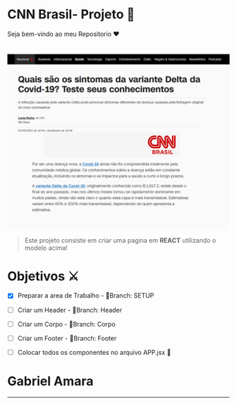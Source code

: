 # CNN Brasil- Projeto 📰

Seja bem-vindo ao meu Repositorio  ❤️

<br>

<img src="https://github.com/Capamara/Checkpoint_React/blob/master/public/original.png" align="center" width="600px" >

> Este projeto consiste em criar uma pagina em <b>REACT</b> utilizando o modelo acima!

# Objetivos ⚔️

- [X] Preparar a area de Trabalho - 📁Branch: SETUP</li>
- [ ] Criar um Header - 📁Branch: Header</li>
- [ ] Criar um Corpo -  📁Branch: Corpo</li>
- [ ] Criar um Footer - 📁Branch: Footer
- [ ] Colocar todos os componentes no arquivo APP.jsx 🏁



# Gabriel Amara 
<hr>

<!-- ![GitHub repo size](https://img.shields.io/github/repo-size/Capamara/Checkpoint_React?style=for-the-badge)
![GitHub language count](https://img.shields.io/github/languages/count/Capamara/Checkpoint_React?style=for-the-badge)
![GitHub forks](https://img.shields.io/github/forks/Capamara/Checkpoint_React?style=for-the-badge)
![Bitbucket open issues](https://img.shields.io/bitbucket/issues/Capamara/Checkpoint_React?style=for-the-badge)
![Bitbucket open pull requests](https://img.shields.io/bitbucket/pr-raw/Capamara/Checkpoint_React?style=for-the-badge)
 -->
